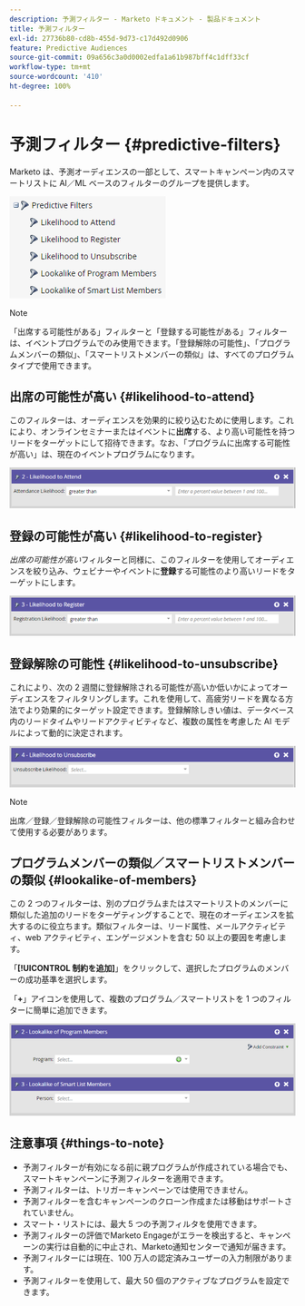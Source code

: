 ```yaml
---
description: 予測フィルター - Marketo ドキュメント - 製品ドキュメント
title: 予測フィルター
exl-id: 27736b80-cd8b-455d-9d73-c17d492d0906
feature: Predictive Audiences
source-git-commit: 09a656c3a0d0002edfa1a61b987bff4c1dff33cf
workflow-type: tm+mt
source-wordcount: '410'
ht-degree: 100%

---
```


# 予測フィルター {#predictive-filters}

Marketo は、予測オーディエンスの一部として、スマートキャンペーン内のスマートリストに AI／ML ベースのフィルターのグループを提供します。

![画像 1](assets/predictive-filters-1.png)

>[!NOTE]
>
>「出席する可能性がある」フィルターと「登録する可能性がある」フィルターは、イベントプログラムでのみ使用できます。「登録解除の可能性」、「プログラムメンバーの類似」、「スマートリストメンバーの類似」は、すべてのプログラムタイプで使用できます。

## 出席の可能性が高い {#likelihood-to-attend}

このフィルターは、オーディエンスを効果的に絞り込むために使用します。これにより、オンラインセミナーまたはイベントに&#x200B;**出席**&#x200B;する、より高い可能性を持つリードをターゲットにして招待できます。なお、「プログラムに出席する可能性が高い」は、現在のイベントプログラムになります。

![画像 2](assets/predictive-filters-2.png)

## 登録の可能性が高い {#likelihood-to-register}

_出席の可能性が高い_&#x200B;フィルターと同様に、このフィルターを使用してオーディエンスを絞り込み、ウェビナーやイベントに&#x200B;**登録**&#x200B;する可能性のより高いリードをターゲットにします。

![画像 3](assets/predictive-filters-3.png)

## 登録解除の可能性 {#likelihood-to-unsubscribe}

これにより、次の 2 週間に登録解除される可能性が高いか低いかによってオーディエンスをフィルタリングします。これを使用して、高疲労リードを異なる方法でより効果的にターゲット設定できます。登録解除しきい値は、データベース内のリードタイムやリードアクティビティなど、複数の属性を考慮した AI モデルによって動的に決定されます。

![画像 4](assets/predictive-filters-4.png)

>[!NOTE]
>
>出席／登録／登録解除の可能性フィルターは、他の標準フィルターと組み合わせて使用する必要があります。

## プログラムメンバーの類似／スマートリストメンバーの類似 {#lookalike-of-members}

この 2 つのフィルターは、別のプログラムまたはスマートリストのメンバーに類似した追加のリードをターゲティングすることで、現在のオーディエンスを拡大するのに役立ちます。類似フィルターは、リード属性、メールアクティビティ、web アクティビティ、エンゲージメントを含む 50 以上の要因を考慮します。

「**[!UICONTROL 制約を追加]**」をクリックして、選択したプログラムのメンバーの成功基準を選択します。

「**+**」アイコンを使用して、複数のプログラム／スマートリストを 1 つのフィルターに簡単に追加できます。

![画像 5](assets/predictive-filters-5.png)

## 注意事項 {#things-to-note}

* 予測フィルターが有効になる前に親プログラムが作成されている場合でも、スマートキャンペーンに予測フィルターを適用できます。
* 予測フィルターは、トリガーキャンペーンでは使用できません。
* 予測フィルターを含むキャンペーンのクローン作成または移動はサポートされていません。
* スマート・リストには、最大 5 つの予測フィルタを使用できます。
* 予測フィルターの評価でMarketo Engageがエラーを検出すると、キャンペーンの実行は自動的に中止され、Marketo通知センターで通知が届きます。
* 予測フィルターには現在、100 万人の認定済みユーザーの入力制限があります。
* 予測フィルターを使用して、最大 50 個のアクティブなプログラムを設定できます。
